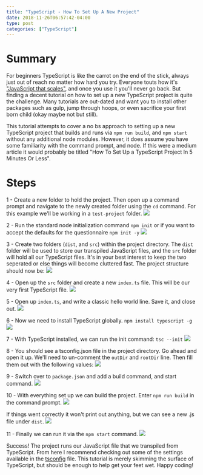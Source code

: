 ```yaml
---
title: "TypeScript - How To Set Up A New Project"
date: 2018-11-26T06:57:42-04:00
type: post
categories: ["TypeScript"]
---
```


# Summary

For beginners TypeScript is like the carrot on the end of the stick, always just out of reach no matter how hard you try. Everyone touts how it's ["JavaScript that scales"](https://www.typescriptlang.org/), and once you use it you'll never go back. But finding a decent tutorial on how to set up a new TypeScript project is quite the challenge. Many tutorials are out-dated and want you to install other packages such as gulp, jump through hoops, or even sacrifice your first born child (okay maybe not but still).

This tutorial attempts to cover a no bs approach to setting up a new TypeScript project that builds and runs via `npm run build`, and `npm start` without any additional node modules. However, it does assume you have some familiarity with the command prompt, and node. If this were a medium article it would probably be titled "How To Set Up a TypeScript Project In 5 Minutes Or Less".

# Steps

1 - Create a new folder to hold the project. Then open up a command prompt and navigate to the newly created folder using the `cd` command. For this example we'll be working in a `test-project` folder.
![](images/1.png)

2 - Run the standard node initialization command `npm init` or if you want to accept the defaults for the questionnaire `npm init -y`
![](images/2.png)

3 - Create two folders (`dist`, and `src`) within the project directory. The `dist` folder will be used to store our transpiled JavaScript files, and the `src` folder will hold all our TypeScript files. It's in your best interest to keep the two seperated or else things will become cluttered fast. The project structure should now be:
![](images/3.png)

4 - Open up the `src` folder and create a new `index.ts` file. This will be our very first TypeScript file.
![](images/4.png)

5 - Open up `index.ts`, and write a classic hello world line. Save it, and close out.
![](images/5.png)

6 - Now we need to install TypeScript globally. `npm install typescript -g`
![](images/6.png)

7 - With TypeScript installed, we can run the init command: `tsc --init`
![](images/7.png)

8 - You should see a tsconfig.json file in the project directory. Go ahead and open it up. We'll need to un-comment the `outDir` and `rootDir` line. Then fill them out with the following values:
![](images/8.png)

9 - Switch over to `package.json` and add a build command, and start command.
![](images/9.png)

10 - With everything set up we can build the project. Enter `npm run build` in the command prompt.
![](images/10.png)

If things went correctly it won't print out anything, but we can see a new .js file under `dist`.
![](images/10b.png)

11 - Finally we can run it via the `npm start` command.
![](images/11.png)

Success! The project runs our JavaScript file that we transpiled from TypeScript. From here I recommend checking out some of the settings available in the [tsconfig](https://www.typescriptlang.org/docs/handbook/tsconfig-json.html) file. This tutorial is merely skimming the surface of TypeScript, but should be enough to help get your feet wet. Happy coding!
